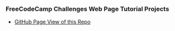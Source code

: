 ### FreeCodeCamp Challenges Web Page Tutorial Projects

* [GitHub Page View of this Repo](https://trentspalmer.github.io/fcc-challenges)
